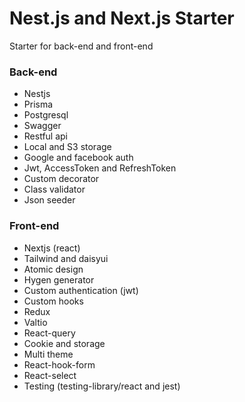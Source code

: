 <!-- @format -->

# Nest.js and Next.js Starter

Starter for back-end and front-end

### Back-end

-   Nestjs
-   Prisma
-   Postgresql
-   Swagger
-   Restful api
-   Local and S3 storage
-   Google and facebook auth
-   Jwt, AccessToken and RefreshToken
-   Custom decorator
-   Class validator
-   Json seeder

### Front-end

-   Nextjs (react)
-   Tailwind and daisyui
-   Atomic design
-   Hygen generator
-   Custom authentication (jwt)
-   Custom hooks
-   Redux
-   Valtio
-   React-query
-   Cookie and storage
-   Multi theme
-   React-hook-form
-   React-select
-   Testing (testing-library/react and jest)
